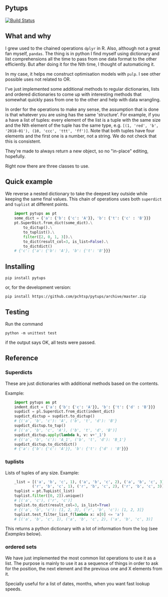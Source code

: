 ## Pytups
[![Build Status](https://travis-ci.org/pchtsp/pytups.svg?branch=master)](https://travis-ci.org/pchtsp/pytups)

## What and why

I grew used to the chained operations `dplyr` in R. Also, although not a great fan myself, `pandas`. The thing is in python I find myself using dictionary and list comprehensions all the time to pass from one data format to the other efficiently. But after doing it for the Nth time, I thought of automaticing it.

In my case, it helps me construct optimisation models with `pulp`. I see other possible uses not related to OR.

I've just implemented some additional methods to regular dictionaries, lists and ordered dictionaries to come up with interesting methods that somewhat quickly pass from one to the other and help with data wrangling.

In order for the operations to make any sense, the assumption that is done is that whatever you are using has the same 'structure'. For example, if you a have a list of tuples: every element of the list is a tuple with the same size and the Nth element of the tuple has the same type, e.g. `[(1, 'red', 'b', '2018-01'), (10, 'ccc', 'ttt', 'ff')]`. Note that both tuples have four elements and the first one is a number, not a string. We do not check that this is consistent.

They're made to always return a new object, so no "in-place" editing, hopefully.

Right now there are three classes to use. 

## Quick example

We reverse a nested dictionary to take the deepest key outside while keeping the same final values. This chain of operations uses both `superdict` and `tuplist` at different points.

```python
    import pytups as pt
    some_dict = {'a': {'b': {'c': 'A'}}, 'b': {'t': {'c' : 'B'}}}
    pt.SuperDict.from_dict(some_dict).\
        to_dictup().\
        to_tuplist().\
        filter([2, 0, 1, 3]).\
        to_dict(result_col=3, is_list=False).\
        to_dictdict()
    # {'c': {'a': {'b': 'A'}, 'b': {'t': 'B'}}}
```

## Installing

    pip install pytups

or, for the development version:

    pip install https://github.com/pchtsp/pytups/archive/master.zip

## Testing

Run the command 
    
    python -m unittest test

 if the output says OK, all tests were passed.

## Reference

### Superdicts

These are just dictionaries with additional methods based on the contents.

Example:

```python
    import pytups as pt
    indent_dict = {'a': {'b': {'c': 'A'}}, 'b': {'t': {'d' : 'B'}}}
    supdict = pl.Superdict.from_dict(indent_dict)
    supdict_dictup = supdict.to_dictup()
    # {('a', 'b', 'c'): 'A', ('b', 't', 'd'): 'B'}
    supdict_dictup.to_tup()
    # [('a', 'b', 'c', 'A'), ('b', 't', 'd', 'B')]
    supdict_dictup.apply(lambda k, v: v+'_1')
    # {('a', 'b', 'c'): 'A_1', ('b', 't', 'd'): 'B_1'}
    supdict_dictup.to_dictdict()
    # {'a': {'b': {'c': 'A'}}, 'b': {'t': {'d' : 'B'}}}
```

### tuplists

Lists of tuples of any size.
Example:

```python
    _list = [('a', 'b', 'c', 1), ('a', 'b', 'c', 2), ('a', 'b', 'c', 3),
            ('r', 'b', 'c', 1), ('r', 'b', 'c', 2), ('r', 'b', 'c', 3)]
    tuplist = pt.TupList(_list)
    tuplist.filter([0, 2]).unique()
    # [('a', 'c'), ('r', 'c')]
    tuplist.to_dict(result_col=3, is_list=True)
    # {('a', 'b', 'c'): [1, 2, 3], ('r', 'b', 'c'): [1, 2, 3]}
    tuplist.test_filter_list_f(lambda x: x[0] <= 'a')
    # [('a', 'b', 'c', 1), ('a', 'b', 'c', 2), ('a', 'b', 'c', 3)]
```

This returns a python dictionary with a lot of information from the log (see *Examples* below).

### ordered sets

We have just implemented the most common list operations to use it as a list. The purpose is mainly to use it as a sequence of things in order to ask for the position, the next element and the previous one and X elements from it.

Specially useful for a list of dates, months, when you want fast lookup speeds.